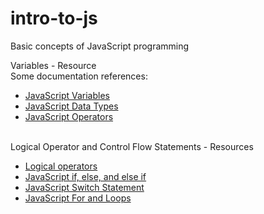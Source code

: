 # intro-to-js
Basic concepts of JavaScript programming

Variables - Resource
<br>Some documentation references: 
- [JavaScript Variables](https://javascript.info/variables)
- [JavaScript Data Types](https://javascript.info/types)
- [JavaScript Operators](https://javascript.info/operators)


<br>Logical Operator and Control Flow Statements - Resources
- [Logical operators](https://javascript.info/logical-operators)
- [JavaScript if, else, and else if ](https://javascript.info/ifelse)
- [JavaScript Switch Statement](https://javascript.info/switch) 
- [JavaScript For and Loops](https://javascript.info/while-for)




